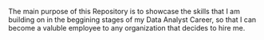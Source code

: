 The main purpose of this Repository is to showcase the skills that I am building on in the beggining stages of my Data Analyst Career, so that I can become a valuble employee to any organization that decides to hire me. 
